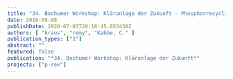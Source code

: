 ```yaml
---
title: "34. Bochumer Workshop: Kläranlage der Zukunft - Phosphorrecycling: Aktueller Stand und Perspektiven"
date: 2016-09-08
publishDate: 2020-07-03T20:16:45.053430Z
authors: [ "kraus", "remy", "Kabbe, C." ]
publication_types: ["1"]
abstract: ""
featured: false
publication: "*34. Bochumer Workshop: Kläranlage der Zukunft*"
projects: ["p-rex"]
---
```


